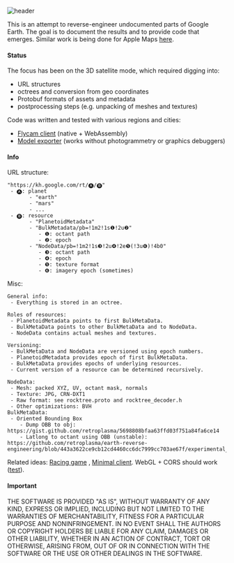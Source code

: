 ![header](header.png "Header image: 37.793647, -122.398938")

This is an attempt to reverse-engineer undocumented parts of Google Earth. The goal is to document the results and to provide code that emerges. Similar work is being done for Apple Maps [here](https://github.com/retroplasma/flyover-reverse-engineering).

#### Status
The focus has been on the 3D satellite mode, which required digging into:
- URL structures
- octrees and conversion from geo coordinates
- Protobuf formats of assets and metadata
- postprocessing steps (e.g. unpacking of meshes and textures)

Code was written and tested with various regions and cities:
- [Flycam client](./client/) (native + WebAssembly)
- [Model exporter](./exporter/) (works without photogrammetry or graphics debuggers)

#### Info

URL structure:
```
"https://kh.google.com/rt/🅐/🅑"
 - 🅐: planet
       - "earth"
       - "mars"
       - ...
 - 🅑: resource
       - "PlanetoidMetadata"
       - "BulkMetadata/pb=!1m2!1s❶!2u❷"
          - ❶: octant path
          - ❷: epoch
       - "NodeData/pb=!1m2!1s❸!2u❹!2e❺(!3u❻)!4b0"
          - ❸: octant path
          - ❹: epoch
          - ❺: texture format
          - ❻: imagery epoch (sometimes)
```

Misc:
```
General info:
 - Everything is stored in an octree.

Roles of resources:
 - PlanetoidMetadata points to first BulkMetaData.
 - BulkMetaData points to other BulkMetaData and to NodeData.
 - NodeData contains actual meshes and textures.

Versioning:
 - BulkMetaData and NodeData are versioned using epoch numbers.
 - PlanetoidMetadata provides epoch of first BulkMetaData.
 - BulkMetaData provides epochs of underlying resources.
 - Current version of a resource can be determined recursively.

NodeData:
 - Mesh: packed XYZ, UV, octant mask, normals
 - Texture: JPG, CRN-DXT1
 - Raw format: see rocktree.proto and rocktree_decoder.h
 - Other optimizations: BVH
BulkMetaData:
 - Oriented Bounding Box
    - Dump OBB to obj: https://gist.github.com/retroplasma/5698808bfaa63ffd03f751a84fa6ce14
    - Latlong to octant using OBB (unstable): https://github.com/retroplasma/earth-reverse-engineering/blob/443a3622ce9cb12cd4460cc6dc7999cc703ae67f/experimental_latlong_to_octant.js
```

Related ideas: [Racing game](https://www.reddit.com/r/Showerthoughts/comments/aex25s/race_car_video_games_could_be_amazing_if_they/) , [Minimal client](https://github.com/kaylathedev/google-maps-3d-client). WebGL + CORS should work ([test](https://retroplasma.github.io/get_planetoid_metadata.html)).

#### Important
THE SOFTWARE IS PROVIDED "AS IS", WITHOUT WARRANTY OF ANY KIND, EXPRESS OR IMPLIED, INCLUDING BUT NOT LIMITED TO THE WARRANTIES OF MERCHANTABILITY, FITNESS FOR A PARTICULAR PURPOSE AND NONINFRINGEMENT. IN NO EVENT SHALL THE AUTHORS OR COPYRIGHT HOLDERS BE LIABLE FOR ANY CLAIM, DAMAGES OR OTHER LIABILITY, WHETHER IN AN ACTION OF CONTRACT, TORT OR OTHERWISE, ARISING FROM, OUT OF OR IN CONNECTION WITH THE SOFTWARE OR THE USE OR OTHER DEALINGS IN THE SOFTWARE.
